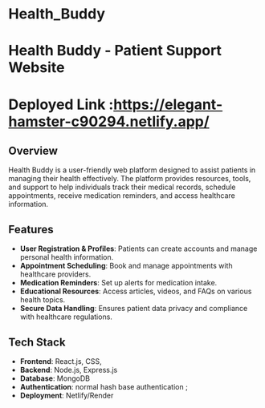 # Health_Buddy

# Health Buddy - Patient Support Website

# Deployed Link :https://elegant-hamster-c90294.netlify.app/

## Overview
Health Buddy is a user-friendly web platform designed to assist patients in managing their health effectively. The platform provides resources, tools, and support to help individuals track their medical records, schedule appointments, receive medication reminders, and access healthcare information.

## Features
- **User Registration & Profiles**: Patients can create accounts and manage personal health information.
- **Appointment Scheduling**: Book and manage appointments with healthcare providers.
- **Medication Reminders**: Set up alerts for medication intake.
- **Educational Resources**: Access articles, videos, and FAQs on various health topics.
- **Secure Data Handling**: Ensures patient data privacy and compliance with healthcare regulations.


## Tech Stack
- **Frontend**: React.js,  CSS,
- **Backend**: Node.js, Express.js
- **Database**: MongoDB
- **Authentication**: normal hash base authentication ;
- **Deployment**: Netlify/Render






